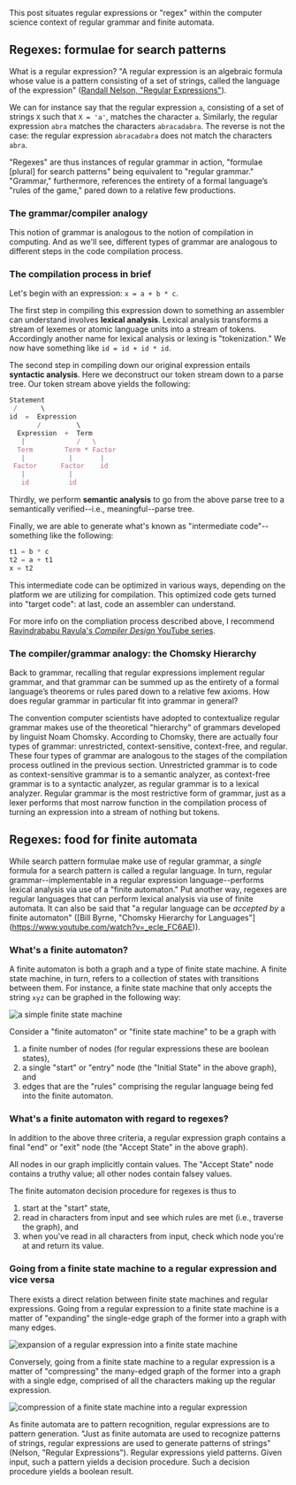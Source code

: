 This post situates regular expressions or "regex" within the computer science context of regular grammar and finite automata.

## Regexes: formulae for search patterns
What is a regular expression? "A regular expression is an algebraic formula whose value is a pattern consisting of a set of strings, called the language of the expression" ([Randall Nelson, "Regular Expressions"](https://www.cs.rochester.edu/~nelson/courses/csc_173/fa/re.html)).

We can for instance say that the regular expression `a`, consisting of a set of strings `X` such that `X = 'a'`, matches the character `a`. Similarly, the regular expression `abra` matches the characters `abracadabra`. The reverse is not the case: the regular expression `abracadabra` does not match the characters `abra`.

"Regexes" are thus instances of regular grammar in action, "formulae [plural] for search patterns" being equivalent to "regular grammar." "Grammar," furthermore, references the entirety of a formal language’s "rules of the game," pared down to a relative few productions.

### The grammar/compiler analogy
This notion of grammar is analogous to the notion of compilation in computing. And as we'll see, different types of grammar are analogous to different steps in the code compilation process.

### The compilation process in brief
Let's begin with an expression: `x = a + b * c`.

The first step in compiling this expression down to something an assembler can understand involves **lexical analysis**. Lexical analysis transforms a stream of lexemes or atomic language units into a stream of tokens. Accordingly another name for lexical analysis or lexing is "tokenization." We now have something like `id = id + id * id`.

The second step in compiling down our original expression entails **syntactic analysis**. Here we deconstruct our token stream down to a parse tree. Our token stream above yields the following:
```js
Statement
 /      \
id  =  Expression
       /         \
  Expression  +  Term
   |             /   \
  Term        Term * Factor
   |           |       |
 Factor      Factor    id
   |           |
   id          id
```

Thirdly, we perform **semantic analysis** to go from the above parse tree to a semantically verified--i.e., meaningful--parse tree.

Finally, we are able to generate what's known as "intermediate code"--something like the following:
```js
t1 = b * c
t2 = a + t1
x = t2
```
This intermediate code can be optimized in various ways, depending on the platform we are utilizing for compilation. This optimized code gets turned into "target code": at last, code an assembler can understand.

For more info on the compliation process described above, I recommend [Ravindrababu Ravula's *Compiler Design* YouTube series](https://www.youtube.com/watch?v=Qkwj65l_96I).

### The compiler/grammar analogy: the Chomsky Hierarchy
Back to grammar, recalling that regular expressions implement regular grammar, and that grammar can be summed up as the entirety of a formal language’s theorems or rules pared down to a relative few axioms. How does regular grammar in particular fit into grammar in general?

The convention computer scientists have adopted to contextualize regular grammar makes use of the theoretical "hierarchy" of grammars developed by linguist Noam Chomsky. According to Chomsky, there are actually four types of grammar: unrestricted, context-sensitive, context-free, and regular. These four types of grammar are analogous to the stages of the compilation process outlined in the previous section. Unrestricted grammar is to code as context-sensitive grammar is to a semantic analyzer, as context-free grammar is to a syntactic analyzer, as regular grammar is to a lexical analyzer. Regular grammar is the most restrictive form of grammar, just as a lexer performs that most narrow function in the compilation process of turning an expression into a stream of nothing but tokens.


## Regexes: food for finite automata
While search pattern formulae make use of regular grammar, a *single* formula for a search pattern is called a regular language. In turn, regular grammar--implementable in a regular expression language--performs lexical analysis via use of a "finite automaton." Put another way, regexes are regular languages that can perform lexical analysis via use of finite automata. It can also be said that "a regular language can be *accepted by* a finite automaton" ([Bill Byrne, "Chomsky Hierarchy for Languages"]
(https://www.youtube.com/watch?v=_ecle_FC6AE)).

### What's a finite automaton?
A finite automaton is both a graph and a type of finite state machine. A finite state machine, in turn, refers to a collection of states with transitions between them. For instance, a finite state machine that only accepts the string `xyz` can be graphed in the following way:

![a simple finite state machine](https://bellentuck.github.io/images/fa-basic.png "a simple finite state machine!")

Consider a "finite automaton" or "finite state machine" to be a graph with
1. a finite number of nodes (for regular expressions these are boolean states),
2. a single "start" or "entry" node (the "Initial State" in the above graph), and
3. edges that are the "rules" comprising the regular language being fed into the finite automaton.

### What's a finite automaton with regard to regexes?
In addition to the above three criteria, a regular expression graph contains a final "end" or "exit" node (the "Accept State" in the above graph).

All nodes in our graph implicitly contain values. The "Accept State" node contains a truthy value; all other nodes contain falsey values.

The finite automaton decision procedure for regexes is thus to
1. start at the "start" state,
2. read in characters from input and see which rules are met (i.e., traverse the graph), and
3. when you've read in all characters from input, check which node you're at and return its value.

### Going from a finite state machine to a regular expression and vice versa
There exists a direct relation between finite state machines and regular expressions. Going from a regular expression to a finite state machine is a matter of "expanding" the single-edge graph of the former into a graph with many edges.

![expansion of a regular expression into a finite state machine](https://bellentuck.github.io/images/fa-graph-expansion.png "expansion of a regular expression into a finite state machine")

Conversely, going from a finite state machine to a regular expression is a matter of "compressing" the many-edged graph of the former into a graph with a single edge, comprised of all the characters making up the regular expression.

![compression of a finite state machine into a regular expression](https://bellentuck.github.io/images/fa-graph-compression.png "compression of a finite state machine into a regular expression")

As finite automata are to pattern recognition, regular expressions are to pattern generation. "Just as finite automata are used to recognize patterns of strings, regular expressions are used to generate patterns of strings" (Nelson, "Regular Expressions"). Regular expressions yield patterns. Given input, such a pattern yields a decision procedure. Such a decision procedure yields a boolean result.
